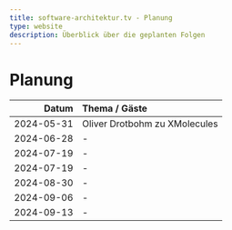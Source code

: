 ```yaml
---
title: software-architektur.tv - Planung
type: website
description: Überblick über die geplanten Folgen
---
```


# Planung

|      Datum | Thema / Gäste                 |
|-----------:|:------------------------------|
| 2024-05-31 | Oliver Drotbohm zu XMolecules |
| 2024-06-28 | -                             |
| 2024-07-19 | -                             |
| 2024-07-19 | -                             |
| 2024-08-30 | -                             |
| 2024-09-06 | -                             |
| 2024-09-13 | -                             |
